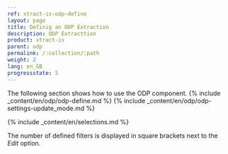 ```yaml
---
ref: xtract-is-odp-define
layout: page
title: Definig an ODP Extraction
description: ODP Extracttion
product: xtract-is
parent: odp
permalink: /:collection/:path
weight: 2
lang: en_GB
progressstate: 5
---
```


The following section shows how to use the ODP component.
{% include _content/en/odp/odp-define.md %}
{% include _content/en/odp/odp-settings-update_mode.md %} 

{% include _content/en/selections.md %}

The number of defined filters is displayed in square brackets next to the *Edit* option.